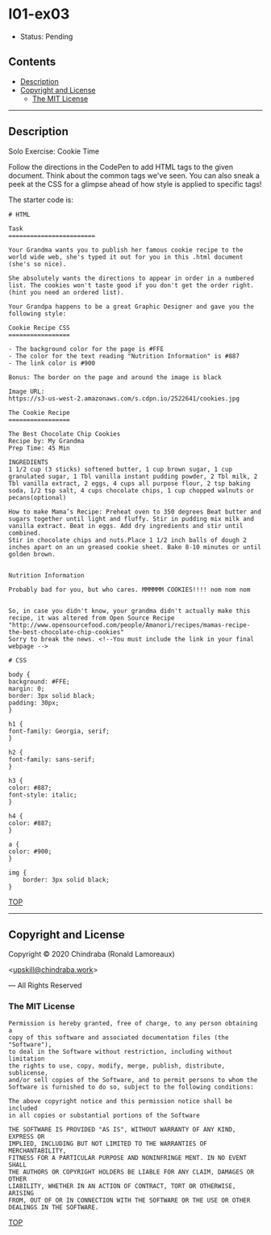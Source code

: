 # l01-ex03

- Status: Pending

## Contents

-  [Description](#description)
-  [Copyright and License](#copyright-and-license)
   -  [The MIT License](#the-mit-license)

---
## Description

Solo Exercise: Cookie Time

Follow the directions in the CodePen to add HTML tags to the given document. Think about the common tags we've seen. You can also sneak a peek at the CSS for a glimpse ahead of how style is applied to specific tags!

The starter code is:

    # HTML

    Task
    ========================

    Your Grandma wants you to publish her famous cookie recipe to the world wide web, she's typed it out for you in this .html document (she's so nice). 

    She absolutely wants the directions to appear in order in a numbered list. The cookies won't taste good if you don't get the order right. (hint you need an ordered list).

    Your Grandpa happens to be a great Graphic Designer and gave you the following style:

    Cookie Recipe CSS
    =================

    - The background color for the page is #FFE
    - The color for the text reading "Nutrition Information" is #887
    - The link color is #900

    Bonus: The border on the page and around the image is black

    Image URL:
    https://s3-us-west-2.amazonaws.com/s.cdpn.io/2522641/cookies.jpg

    The Cookie Recipe
    =================

    The Best Chocolate Chip Cookies
    Recipe by: My Grandma
    Prep Time: 45 Min

    INGREDIENTS
    1 1/2 cup (3 sticks) softened butter, 1 cup brown sugar, 1 cup granulated sugar, 1 Tbl vanilla instant pudding powder, 2 Tbl milk, 2 Tbl vanilla extract, 2 eggs, 4 cups all purpose flour, 2 tsp baking soda, 1/2 tsp salt, 4 cups chocolate chips, 1 cup chopped walnuts or pecans(optional)

    How to make Mama’s Recipe: Preheat oven to 350 degrees Beat butter and sugars together until light and fluffy. Stir in pudding mix milk and vanilla extract. Beat in eggs. Add dry ingredients and stir until combined.
    Stir in chocolate chips and nuts.Place 1 1/2 inch balls of dough 2 inches apart on an un greased cookie sheet. Bake 8-10 minutes or until golden brown.


    Nutrition Information

    Probably bad for you, but who cares. MMMMMM COOKIES!!!! nom nom nom


    So, in case you didn't know, your grandma didn't actually make this recipe, it was altered from Open Source Recipe "http://www.opensourcefood.com/people/Amanori/recipes/mamas-recipe-the-best-chocolate-chip-cookies"
    Sorry to break the news. <!--You must include the link in your final webpage -->

    # CSS 

    body {
    background: #FFE;
    margin: 0;
    border: 3px solid black;
    padding: 30px;
    }

    h1 {
    font-family: Georgia, serif;
    }

    h2 {
    font-family: sans-serif;
    }

    h3 {
    color: #887;
    font-style: italic;
    }

    h4 {
    color: #887;
    }

    a {
    color: #900;
    }

    img {
        border: 3px solid black;
    }

[TOP](#contents)

---
## Copyright and License

Copyright © 2020  Chindraba (Ronald Lamoreaux)

<[upskill@chindraba.work](mailto:upskill@chindraba.work?subject='l01-ex03')>

— All Rights Reserved

### The MIT License
    
    Permission is hereby granted, free of charge, to any person obtaining a
    copy of this software and associated documentation files (the "Software"),
    to deal in the Software without restriction, including without limitation
    the rights to use, copy, modify, merge, publish, distribute, sublicense,
    and/or sell copies of the Software, and to permit persons to whom the
    Software is furnished to do so, subject to the following conditions:

    The above copyright notice and this permission notice shall be included
    in all copies or substantial portions of the Software

    THE SOFTWARE IS PROVIDED "AS IS", WITHOUT WARRANTY OF ANY KIND, EXPRESS OR
    IMPLIED, INCLUDING BUT NOT LIMITED TO THE WARRANTIES OF MERCHANTABILITY,
    FITNESS FOR A PARTICULAR PURPOSE AND NONINFRINGE MENT. IN NO EVENT SHALL
    THE AUTHORS OR COPYRIGHT HOLDERS BE LIABLE FOR ANY CLAIM, DAMAGES OR OTHER
    LIABILITY, WHETHER IN AN ACTION OF CONTRACT, TORT OR OTHERWISE, ARISING
    FROM, OUT OF OR IN CONNECTION WITH THE SOFTWARE OR THE USE OR OTHER
    DEALINGS IN THE SOFTWARE.

[TOP](#contents)
